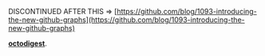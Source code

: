 DISCONTINUED AFTER THIS => [https://github.com/blog/1093-introducing-the-new-github-graphs](https://github.com/blog/1093-introducing-the-new-github-graphs)

[**octodigest**](http://it.isagit.com).

